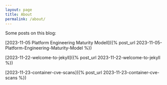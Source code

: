 ```yaml
---
layout: page
title: About
permalink: /about/
---
```


Some posts on this blog:

[2023-11-05 Platform Engineering Maturity Modell]({% post_url 2023-11-05-Platform-Engineering-Maturity-Model %})

[2023-11-22-welcome-to-jekyll]({% post_url 2023-11-22-welcome-to-jekyll %})

[2023-11-23-container-cve-scans]({% post_url 2023-11-23-container-cve-scans %})


[jekyll-organization]: https://github.com/jekyll
